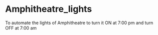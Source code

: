 # Amphitheatre_lights
To automate the lights of Amphitheatre to turn it ON at 7:00 pm and turn OFF at 7:00 am
